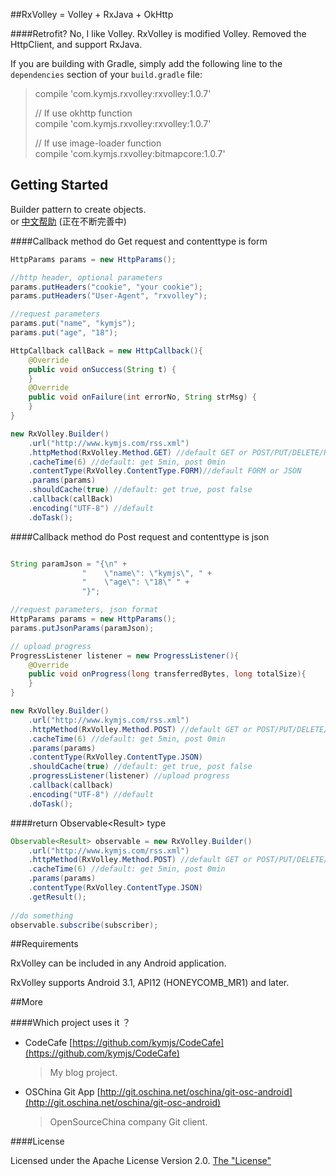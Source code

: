 ##RxVolley = Volley + RxJava + OkHttp

####Retrofit? No, I like Volley.
RxVolley is modified Volley. Removed the HttpClient, and support RxJava.   

If you are building with Gradle, simply add the following line to the ```dependencies``` section of your ```build.gradle``` file:   

>compile 'com.kymjs.rxvolley:rxvolley:1.0.7'  
>
>// If use okhttp function    
>compile 'com.kymjs.rxvolley:rxvolley:1.0.7'  
>
>// If use image-loader function  
>compile 'com.kymjs.rxvolley:bitmapcore:1.0.7'


## Getting Started
Builder pattern to create objects.    
or  [中文帮助](http://rxvolley.mydoc.io/) (正在不断完善中)

####Callback method do Get request and contenttype is form  

```java
HttpParams params = new HttpParams();

//http header, optional parameters
params.putHeaders("cookie", "your cookie");
params.putHeaders("User-Agent", "rxvolley"); 

//request parameters
params.put("name", "kymjs");
params.put("age", "18");

HttpCallback callBack = new HttpCallback(){
	@Override
    public void onSuccess(String t) {
    }
    @Override
    public void onFailure(int errorNo, String strMsg) {
    }
}

new RxVolley.Builder()
	.url("http://www.kymjs.com/rss.xml")
    .httpMethod(RxVolley.Method.GET) //default GET or POST/PUT/DELETE/HEAD/OPTIONS/TRACE/PATCH
    .cacheTime(6) //default: get 5min, post 0min
    .contentType(RxVolley.ContentType.FORM)//default FORM or JSON
    .params(params)
    .shouldCache(true) //default: get true, post false
    .callback(callBack)
    .encoding("UTF-8") //default
    .doTask();
```

####Callback method do Post request and contenttype is json  

```java

String paramJson = "{\n" +
                "    \"name\": \"kymjs\", " +
                "    \"age\": \"18\" " +
                "}";

//request parameters, json format
HttpParams params = new HttpParams();
params.putJsonParams(paramJson);

// upload progress
ProgressListener listener = new ProgressListener(){
    @Override
    public void onProgress(long transferredBytes, long totalSize){
    }
}

new RxVolley.Builder()
	.url("http://www.kymjs.com/rss.xml")
    .httpMethod(RxVolley.Method.POST) //default GET or POST/PUT/DELETE/HEAD/OPTIONS/TRACE/PATCH
    .cacheTime(6) //default: get 5min, post 0min
    .params(params)
    .contentType(RxVolley.ContentType.JSON)
    .shouldCache(true) //default: get true, post false
    .progressListener(listener) //upload progress
    .callback(callback)
    .encoding("UTF-8") //default
    .doTask();
```

####return Observable\<Result\> type

```java
Observable<Result> observable = new RxVolley.Builder()
	.url("http://www.kymjs.com/rss.xml")
    .httpMethod(RxVolley.Method.POST) //default GET or POST/PUT/DELETE/HEAD/OPTIONS/TRACE/PATCH
    .cacheTime(6) //default: get 5min, post 0min
    .params(params)
    .contentType(RxVolley.ContentType.JSON)
    .getResult(); 
    
//do something
observable.subscribe(subscriber);
``` 

##Requirements

RxVolley can be included in any Android application.  

RxVolley supports Android 3.1, API12 (HONEYCOMB_MR1) and later.  

##More

####Which project uses it ？

* CodeCafe [https://github.com/kymjs/CodeCafe](https://github.com/kymjs/CodeCafe)    

	> My blog project.  
	

* OSChina Git App [http://git.oschina.net/oschina/git-osc-android](http://git.oschina.net/oschina/git-osc-android)  
	
	> OpenSourceChina company Git client.  
	
####License

Licensed under the Apache License Version 2.0.  [The "License"](http://www.apache.org/licenses/LICENSE-2.0)  
